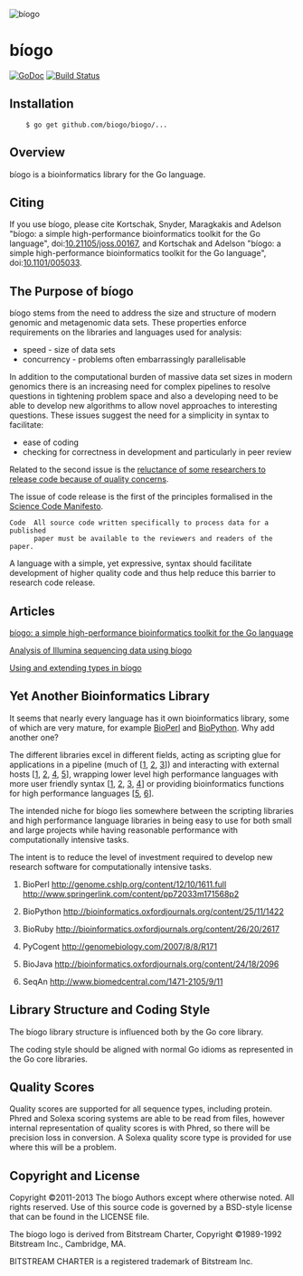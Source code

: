 ![bíogo](https://raw.githubusercontent.com/biogo/biogo/master/biogo.png)

# bíogo

[![GoDoc](https://godoc.org/github.com/biogo/biogo?status.png)](http://godoc.org/github.com/biogo/biogo)
[![Build Status](https://travis-ci.org/biogo/biogo.svg?branch=master)](https://travis-ci.org/biogo/biogo)

## Installation

        $ go get github.com/biogo/biogo/...

## Overview

bíogo is a bioinformatics library for the Go language.

## Citing ##

If you use bíogo, please cite Kortschak, Snyder, Maragkakis and Adelson "bíogo: a simple high-performance bioinformatics toolkit for the Go language", doi:[10.21105/joss.00167](http://dx.doi.org/10.21105/joss.00167), and Kortschak and Adelson "bíogo: a simple high-performance bioinformatics toolkit for the Go language", doi:[10.1101/005033](http://biorxiv.org/content/early/2014/05/12/005033).

## The Purpose of bíogo

bíogo stems from the need to address the size and structure of modern genomic
and metagenomic data sets. These properties enforce requirements on the
libraries and languages used for analysis:

* speed - size of data sets
* concurrency - problems often embarrassingly parallelisable

In addition to the computational burden of massive data set sizes in modern
genomics there is an increasing need for complex pipelines to resolve questions
in tightening problem space and also a developing need to be able to develop
new algorithms to allow novel approaches to interesting questions. These issues
suggest the need for a simplicity in syntax to facilitate:

* ease of coding
* checking for correctness in development and particularly in peer review

Related to the second issue is the [reluctance of some researchers to release
code because of quality
concerns](http://www.nature.com/news/2010/101013/full/467753a.html "Publish
your computer code: it is good enough. Nature 2010.").

The issue of code release is the first of the principles formalised in the
[Science Code Manifesto](http://sciencecodemanifesto.org/).

    Code  All source code written specifically to process data for a published
          paper must be available to the reviewers and readers of the paper.

A language with a simple, yet expressive, syntax should facilitate development
of higher quality code and thus help reduce this barrier to research code
release.

## Articles ##

[bíogo: a simple high-performance bioinformatics toolkit for the Go language](http://biorxiv.org/content/early/2014/05/12/005033)

[Analysis of Illumina sequencing data using bíogo](http://talks.godoc.org/github.com/biogo/talks/illumination/illumina.article)

[Using and extending types in bíogo](http://talks.godoc.org/github.com/biogo/talks/types/types.article)

## Yet Another Bioinformatics Library

It seems that nearly every language has it own bioinformatics library, some of
which are very mature, for example [BioPerl](http://bioperl.org) and
[BioPython](http://biopython.org). Why add another one?

The different libraries excel in different fields, acting as scripting glue for
applications in a pipeline (much of [[1], [2], [3]]) and interacting with external hosts
[[1], [2], [4], [5]], wrapping lower level high performance languages with more user
friendly syntax [[1], [2], [3], [4]] or providing bioinformatics functions for high
performance languages [[5], [6]].

The intended niche for bíogo lies somewhere between the scripting libraries and
high performance language libraries in being easy to use for both small and
large projects while having reasonable performance with computationally
intensive tasks.

The intent is to reduce the level of investment required to develop new
research software for computationally intensive tasks.

[1]: http://bioperl.org/ "BioPerl"
[2]: http://biopython.org/ "BioPython"
[3]: http://bioruby.org/ "BioRuby"
[4]: http://pycogent.sourceforge.net/ "PyCogent"
[5]: http://biojava.org/ "BioJava"
[6]: http://www.seqan.de/ "SeqAn"

1. BioPerl
    http://genome.cshlp.org/content/12/10/1611.full
    http://www.springerlink.com/content/pp72033m171568p2

2. BioPython
    http://bioinformatics.oxfordjournals.org/content/25/11/1422

3. BioRuby
    http://bioinformatics.oxfordjournals.org/content/26/20/2617

4. PyCogent
    http://genomebiology.com/2007/8/8/R171

5. BioJava
    http://bioinformatics.oxfordjournals.org/content/24/18/2096

6. SeqAn
    http://www.biomedcentral.com/1471-2105/9/11

## Library Structure and Coding Style

The bíogo library structure is influenced both by the Go core library.

The coding style should be aligned with normal Go idioms as represented in the
Go core libraries.

## Quality Scores

Quality scores are supported for all sequence types, including protein. Phred
and Solexa scoring systems are able to be read from files, however internal
representation of quality scores is with Phred, so there will be precision loss
in conversion. A Solexa quality score type is provided for use where this will
be a problem.

## Copyright and License

Copyright ©2011-2013 The bíogo Authors except where otherwise noted. All rights
reserved. Use of this source code is governed by a BSD-style license that can be
found in the LICENSE file.

The bíogo logo is derived from Bitstream Charter, Copyright ©1989-1992
Bitstream Inc., Cambridge, MA.

BITSTREAM CHARTER is a registered trademark of Bitstream Inc.
